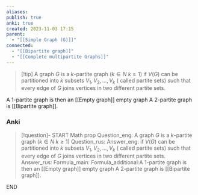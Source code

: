 ```yaml
---
aliases: 
publish: true
anki: true
created: 2023-11-03 17:15
parent:
  - "[[Simple Graph (G)]]"
connected:
  - "[[Bipartite graph]]"
  - "[[Complete multipartite Graphs]]"
---
```

> [!tip] A graph ${} G$ is a $k {}$-partite graph ($k \in N$ ${} k ≥ 1$)
if ${} V(G)$ can be partitioned into $k$ subsets ${} V_1, V_2, . . . , V_k {}$ ( called partite sets) such that every edge of $G {}$ joins vertices in two different partite sets.

A $1 {}$-partite graph is then an [[Empty graph]] empty graph 
A ${} 2 {}$-partite graph is [[Bipartite graph]]. 

### Anki
> [!question]-
START
Math prop
Question_eng: A graph ${} G$ is a $k {}$-partite graph ($k \in N$ ${} k ≥ 1$)
Question_rus: 
Answer_eng: if ${} V(G)$ can be partitioned into $k$ subsets ${} V_1, V_2, . . . , V_k {}$ ( called partite sets) such that every edge of $G {}$ joins vertices in two different partite sets.
Answer_rus: 
Formula_main: 
Formula_additional:A $1 {}$-partite graph is then an [[Empty graph]] empty graph 
A ${} 2 {}$-partite graph is [[Bipartite graph]]. 
<!--ID: 1699170412388-->
END












